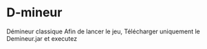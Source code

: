 # D-mineur
Démineur classique
Afin de lancer le jeu, Télécharger uniquement le Demineur.jar et executez
